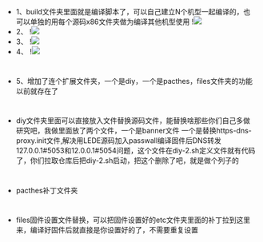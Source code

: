 - 1、build文件夹里面就是编译脚本了，可以自己建立N个机型一起编译的，也可以单独的用每个源码x86文件夹做为编译其他机型使用
!<img src="https://github.com/danshui-git/shuoming/blob/master/doc/x1.png" />
- 2、
!<img src="https://github.com/danshui-git/shuoming/blob/master/doc/x2.png" />
- 3、
!<img src="https://github.com/danshui-git/shuoming/blob/master/doc/x3.png" />
- 4、
!<img src="https://github.com/danshui-git/shuoming/blob/master/doc/x4.png" />
#
- 5、增加了连个扩展文件夹，一个是diy，一个是pacthes，files文件夹的功能以前就存在了
#
- diy文件夹里面可以直接放入文件替换源码文件，能替换啥那些你们自己多做研究吧，我做里面放了两个文件，一个是banner文件<a>
一个是替换https-dns-proxy.init文件,解决用LEDE源码加入passwall编译固件后DNS转发127.0.0.1#5053和12.0.0.1#5054问题，这个文件在diy-2.sh定义文件就有代码了，你们拉取仓库后把diy-2.sh启动，把这个删除了吧，就是做个列子的
#
- pacthes补丁文件夹
#
- files固件设置文件替换，可以把固件设置好的etc文件夹里面的补丁拉到这里来，编译好固件后就直接是你设置好的了，不需要重复设置

